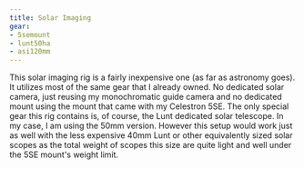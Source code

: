 ```yaml
---
title: Solar Imaging
gear:
- 5semount
- lunt50ha
- asi120mm
---
```

This solar imaging rig is a fairly inexpensive one (as far as astronomy goes). It utilizes most of the same gear that I already owned. No dedicated solar camera, just reusing my monochromatic guide camera and no dedicated mount using the mount that came with my Celestron 5SE. The only special gear this rig contains is, of course, the Lunt dedicated solar telescope. In my case, I am using the 50mm version. However this setup would work just as well with the less expensive 40mm Lunt or other equivalently sized solar scopes as the total weight of scopes this size are quite light and well under the 5SE mount's weight limit. 